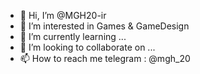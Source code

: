 - 👋 Hi, I’m @MGH20-ir
- 👀 I’m interested in Games & GameDesign
- 🌱 I’m currently learning ...
- 💞️ I’m looking to collaborate on ...
- 📫 How to reach me telegram : @mgh_20


<!---
MGH20-ir/MGH20-ir is a ✨ special ✨ repository because its `README.md` (this file) appears on your GitHub profile.
You can click the Preview link to take a look at your changes.
--->
